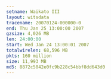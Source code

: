 ```yaml
---
setname: Waikato III
layout: witsdata
tracename: 20070124-000000-0
end: Thu Jan 25 13:00:00 2007
gzsize: 4,026 MB
len: 24:00:00
start: Wed Jan 24 13:00:01 2007
totalwirelen: 68,596 MB
pkts: 160 million
size: 11,993 MB
md5: 8872c5042e0fc9b228c54bbf8dd643d0
---
```

